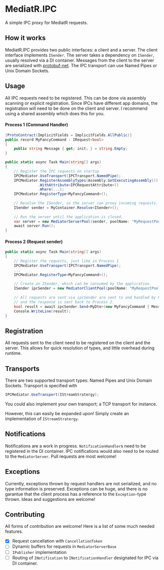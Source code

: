 # MediatR.IPC
A simple IPC proxy for MediatR requests.

## How it works
MediatR.IPC provides two public interfaces: a client and a server. The client interface implements `ISender`. The server takes a dependency on `ISender`, usually resolved via a DI container. Messages from the client to the server are serialized with [protobuf-net](https://github.com/protobuf-net/protobuf-net). The IPC transport can use Named Pipes or Unix Domain Sockets. 

## Usage
All IPC requests need to be registered. This can be done via assembly scanning or explicit registration.
Since IPCs have different app domains, the registration will need to be done on the client and server.
I recommend using a shared assembly which does this for you.

#### Process 1 (Command Handler)
```csharp
[ProtoContract(ImplicitFields = ImplicitFields.AllPublic)]
public record MyFancyCommand : IRequest<bool>
{
    public string Message { get; init; } = string.Empty;
}

public static async Task Main(string[] args)
{
    // Register the IPC requests on startup
    IPCMediator.UseTransport(IPCTransport.NamedPipe);
    IPCMediator.RegisterAssemblyTypes(Assembly.GetExecutingAssembly())
               .WithAttribute<IPCRequestAttribute>()
               .Where(...);
    IPCMediator.RegisterType<MyFancyCommand>();
        
    // Resolve the ISender, so the server can proxy incoming requests.
    ISender sender = MyContainer.Resolve<ISender>();
    
    // Run the server until the application is closed.
    var server = new MediatorServerPool(sender, poolName: "MyRequestPool", poolSize: 8);
    await server.Run();
}
```

#### Process 2 (Request sender)
```csharp
public static async Task Main(string[] args)
{
    // Register the requests, just like in Process 1
    IPCMediator.UseTransport(IPCTransport.NamedPipe);
    ...
    IPCMediator.RegisterType<MyFancyCommand>();
        
    // Create an ISender, which can be consumed by the application.
    ISender ipcSender = new MediatorClientPool(poolName: "MyRequestPool", poolSize: 8);
    
    // All requests are sent via ipcSender are sent to and handled by Process 1,
    // and the response is sent back to Process 2.
    bool result = await ipcSender.Send<MyDto>(new MyFancyCommand { Message = "Hello!" });
    Console.WriteLine(result);
}
```

## Registration
All requests sent to the client need to be registered on the client and the server. This allows for quick resolution of types, and little overhead during runtime.

## Transports
There are two supported transport types: Named Pipes and Unix Domain Sockets. Transport is specified with
```csharp
IPCMediator.UseTransport(IStreamStratergy);
```
You could also implement your own transport; a TCP transport for instance.


However, this can easily be expanded upon! Simply create an implementation of `IStreamStratergy`.

## Notifications
Notifications are a work in progress. `NotificationHandler`s need to be registered in the DI container. IPC notifications would also need to be routed to the `MediatorServer`. Pull requests are most welcome!

## Exceptions
Currently, exceptions thrown by request handlers are not serialized, and no type information is preserved. Exceptions can be huge, and there is no garantue that the client process has a reference to the `Exception`-type thrown. Ideas and suggestions are welcome!

## Contributing
All forms of contribution are welcome! Here is a list of some much needed features.

- [x] Request cancellation with `CancellationToken`
- [ ] Dynamic buffers for requests in `MediatorServerBase`
- [ ] `IPublisher` implementation
- [ ]  Routing of `INotification` to `INotificationHandler` designated for IPC via DI container.
